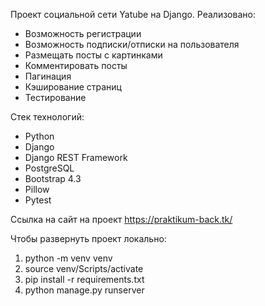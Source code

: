 Проект социальной сети Yatube на Django.
Реализовано: 
- Возможность регистрации
- Возможность подписки/отписки на пользователя
- Размещать посты с картинками
- Комментировать посты
- Пагинация
- Кэширование страниц
- Тестирование

Стек технологий:
- Python
- Django
- Django REST Framework
- PostgreSQL
- Bootstrap 4.3
- Pillow
- Pytest 

Ссылка на сайт на проект https://praktikum-back.tk/

Чтобы развернуть проект локально:
1. python -m venv venv
2. source venv/Scripts/activate
3. pip install -r requirements.txt
4. python manage.py runserver
